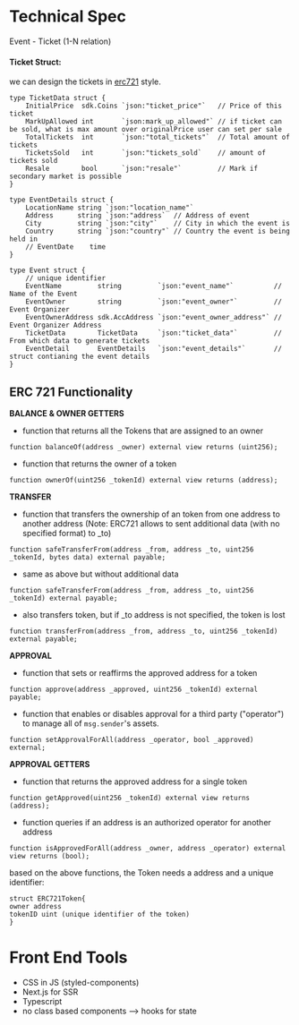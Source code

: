 # Technical Spec

Event - Ticket (1-N relation)

#### Ticket Struct:

we can design the tickets in [erc721](http://erc721.org/) style.

```
type TicketData struct {
	InitialPrice  sdk.Coins `json:"ticket_price"`   // Price of this ticket
	MarkUpAllowed int       `json:mark_up_allowed"` // if ticket can be sold, what is max amount over originalPrice user can set per sale
	TotalTickets  int       `json:"total_tickets"`  // Total amount of tickets
	TicketsSold   int       `json:"tickets_sold`    // amount of tickets sold
	Resale        bool      `json:"resale"`         // Mark if secondary market is possible
}

type EventDetails struct {
	LocationName string `json:"location_name"`
	Address      string `json:"address`  // Address of event
	City         string `json:"city"`    // City in which the event is
	Country      string `json:"country"` // Country the event is being held in
	// EventDate    time
}

type Event struct {
	// unique identifier
	EventName         string         `json:"event_name"`          // Name of the Event
	EventOwner        string         `json:"event_owner"`         // Event Organizer
	EventOwnerAddress sdk.AccAddress `json:"event_owner_address"` // Event Organizer Address
	TicketData        TicketData     `json:"ticket_data"`         // From which data to generate tickets
	EventDetail       EventDetails   `json:"event_details"`       // struct contianing the event details
}
```

## ERC 721 Functionality

**BALANCE & OWNER GETTERS**

- function that returns all the Tokens that are assigned to an owner

`function balanceOf(address _owner) external view returns (uint256);`

- function that returns the owner of a token

`function ownerOf(uint256 _tokenId) external view returns (address);`

**TRANSFER**

- function that transfers the ownership of an token from one address to another address
  (Note: ERC721 allows to sent additional data (with no specified format) to \_to)

`function safeTransferFrom(address _from, address _to, uint256 _tokenId, bytes data) external payable;`

- same as above but without additional data

`function safeTransferFrom(address _from, address _to, uint256 _tokenId) external payable;`

- also transfers token, but if \_to address is not specified, the token is lost

`function transferFrom(address _from, address _to, uint256 _tokenId) external payable;`

**APPROVAL**

- function that sets or reaffirms the approved address for a token

`function approve(address _approved, uint256 _tokenId) external payable;`

- function that enables or disables approval for a third party ("operator") to manage all of `msg.sender`'s assets.

`function setApprovalForAll(address _operator, bool _approved) external;`

**APPROVAL GETTERS**

- function that returns the approved address for a single token

`function getApproved(uint256 _tokenId) external view returns (address);`

- function queries if an address is an authorized operator for another address

`function isApprovedForAll(address _owner, address _operator) external view returns (bool);`

based on the above functions, the Token needs a address and a unique identifier:

```
struct ERC721Token{
owner address
tokenID uint (unique identifier of the token)
}
```

# Front End Tools

- CSS in JS (styled-components)
- Next.js for SSR
- Typescript
- no class based components --> hooks for state
